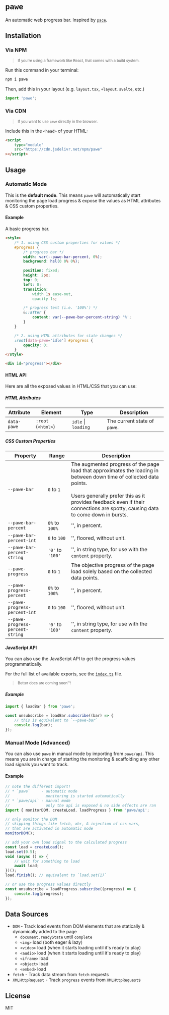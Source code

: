 # `pawe`

An automatic web progress bar. Inspired by [`pace`](https://github.com/CodeByZach/pace).

## Installation

### Via NPM

> <sup>If you're using a framework like React, that comes with a build system.</sup>

Run this command in your terminal:

```bash
npm i pawe
```

Then, add this in your layout (e.g. `layout.tsx`, `+layout.svelte`, etc.)

```js
import 'pawe';
```

### Via CDN

> <sup>If you want to use <code>pawe</code> directly in the browser.</sup>

Include this in the `<head>` of your HTML:

```html
<script
	type="module"
	src="https://cdn.jsdelivr.net/npm/pawe"
></script>
```

## Usage

### Automatic Mode

This is the **default mode**. This means `pawe` will automatically start monitoring the page load progress & expose the values as HTML attributes & CSS custom properties.

#### Example

A basic progress bar.

```html
<style>
	/* 1. using CSS custom properties for values */
	#progress {
		/* progress bar */
		width: var(--pawe-bar-percent, 0%);
		background: hsl(0 0% 0%);

		position: fixed;
		height: 2px;
		top: 0;
		left: 0;
		transition:
			width 1s ease-out,
			opacity 1s;

		/* progress text (i.e. '100%') */
		&::after {
			content: var(--pawe-bar-percent-string) '%';
		}
	}

	/* 2. using HTML attributes for state changes */
	:root[data-pawe='idle'] #progress {
		opacity: 0;
	}
</style>

<div id="progress"></div>
```

#### HTML API

Here are all the exposed values in HTML/CSS that you can use:

##### HTML Attributes

| Attribute   | Element            | Type                | Description                  |
| ----------- | ------------------ | ------------------- | ---------------------------- |
| `data-pawe` | `:root` (`<html>`) | `idle` \| `loading` | The current state of `pawe`. |

##### CSS Custom Properties

| Property                         | Range            | Description                                                                                                                                                                                                                                                |
| -------------------------------- | ---------------- | ---------------------------------------------------------------------------------------------------------------------------------------------------------------------------------------------------------------------------------------------------------- |
| `--pawe-bar`                     | `0` to `1`       | The augmented progress of the page load that approximates the loading in between down time of collected data points.<br><br>Users generally prefer this as it provides feedback even if their connections are spotty, causing data to come down in bursts. |
| `--pawe-bar-percent`             | `0%` to `100%`   | '', in percent.                                                                                                                                                                                                                                            |
| `--pawe-bar-percent-int`         | `0` to `100`     | '', floored, without unit.                                                                                                                                                                                                                                 |
| `--pawe-bar-percent-string`      | `'0'` to `'100'` | '', in string type, for use with the `content` property.                                                                                                                                                                                                   |
| `--pawe-progress`                | `0` to `1`       | The objective progress of the page load solely based on the collected data points.                                                                                                                                                                         |
| `--pawe-progress-percent`        | `0%` to `100%`   | '', in percent.                                                                                                                                                                                                                                            |
| `--pawe-progress-percent-int`    | `0` to `100`     | '', floored, without unit.                                                                                                                                                                                                                                 |
| `--pawe-progress-percent-string` | `'0'` to `'100'` | '', in string type, for use with the `content` property.                                                                                                                                                                                                   |

#### JavaScript API

You can also use the JavaScript API to get the progress values programmatically.

For the full list of available exports, see the [`index.ts`](https://github.com/sxxov/pawe/blob/main/src/index.ts) file.

> <sup>Better docs are coming soon™!</sup>

##### Example

```js
import { loadBar } from 'pawe';

const unsubscribe = loadBar.subscribe((bar) => {
	// this is equivalent to `--pawe-bar`
	console.log(bar);
});
```

### Manual Mode (Advanced)

You can also use `pawe` in manual mode by importing from `pawe/api`. This means you are in charge of starting the monitoring & scaffolding any other load signals you want to track.

#### Example

```js
// note the different import!
// * `pawe` 	- automatic mode
//				  monitoring is started automatically
// * `pawe/api`	- manual mode
//				  only the api is exposed & no side effects are ran
import { monitorDOM, createLoad, loadProgress } from 'pawe/api';

// only monitor the DOM
// skipping things like fetch, xhr, & injection of css vars,
// that are activated in automatic mode
monitorDOM();

// add your own load signal to the calculated progress
const load = createLoad();
load.set(0.5);
void (async () => {
	// wait for something to load
	await load;
})();
load.finish(); // equivalent to `load.set(1)`

// or use the progress values directly
const unsubscribe = loadProgress.subscribe((progress) => {
	console.log(progress);
});
```

## Data Sources

-   `DOM` - Track load events from DOM elements that are statically & dynamically added to the page
    -   `document.readyState` until `complete`
    -   `<img>` load (both eager & lazy)
    -   `<video>` load (when it starts loading until it's ready to play)
    -   `<audio>` load (when it starts loading until it's ready to play)
    -   `<iframe>` load
    -   `<object>` load
    -   `<embed>` load
-   `fetch` - Track data stream from `fetch` requests
-   `XMLHttpRequest` - Track `progress` events from `XMLHttpRequest`s

## License

MIT
